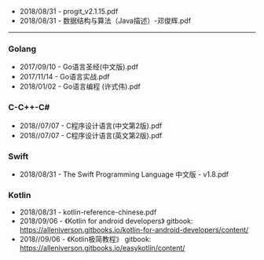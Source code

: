 * 2018/08/31 - progit_v2.1.15.pdf
* 2018/08/31 - 数据结构与算法（Java描述）-邓俊辉.pdf

---

### Golang
* 2017/09/10 - Go语言圣经(中文版).pdf
* 2017/11/14 - Go语言实战.pdf
* 2018/01/02 - Go语言编程 (许式伟).pdf

### C-C++-C#
* 2018//07/07 - C程序设计语言(中文第2版).pdf
* 2018//07/07 - C程序设计语言(英文第2版).pdf

### Swift
* 2018/08/31 - The Swift Programming Language 中文版 - v1.8.pdf

### Kotlin
* 2018/08/31 - kotlin-reference-chinese.pdf
* 2018/09/06 - 《Kotlin for android developers》
gitbook: https://alleniverson.gitbooks.io/kotlin-for-android-developers/content/
* 2018//09/06 - 《Kotlin极简教程》
gitbook: https://alleniverson.gitbooks.io/easykotlin/content/